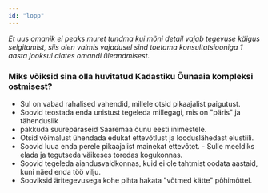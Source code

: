 ```yaml
---
id: "lopp"
---
```


_Et uus omanik ei peaks muret tundma kui mõni detail vajab tegevuse käigus selgitamist, siis olen valmis vajadusel sind toetama konsultatsiooniga 1 aasta jooksul alates omandi üleandmisest._

### Miks võiksid sina olla huvitatud Kadastiku Õunaaia kompleksi ostmisest?

- Sul on vabad rahalised vahendid, millele otsid pikaajalist paigutust.
- Soovid teostada enda unistust tegeleda millegagi, mis on "päris" ja tähenduslik
- pakkuda suurepäraseid Saaremaa õunu eesti inimestele.
- Otsid võimalust ühendada edukat ettevõtlust ja looduslähedast elustiili.
- Soovid luua enda perele pikaajalist mainekat ettevõtet. - Sulle meeldiks elada ja tegutseda väikeses toredas kogukonnas.
- Soovid tegeleda aiandusvaldkonnas, kuid ei ole tahtmist oodata aastaid, kuni näed enda töö vilju.
- Sooviksid äritegevusega kohe pihta hakata "võtmed kätte" põhimõttel.
